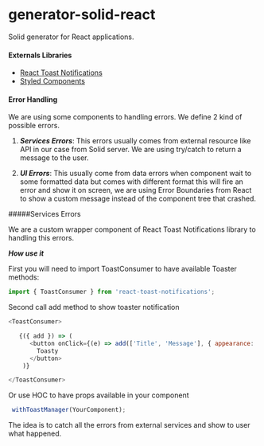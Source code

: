 # generator-solid-react
Solid generator for React applications.

#### Externals Libraries

* [React Toast Notifications](https://jossmac.github.io/react-toast-notifications/)
* [Styled Components](https://www.styled-components.com)

#### Error Handling

We are using some components to handling errors. We define 2 kind of possible errors.

1. ***Services Errors***: This errors usually comes from external resource like API in our case from Solid server. We are using try/catch to return a message to the user.

2. ***UI Errors***: This usually come from data errors when component wait to some formatted data but comes with different format this will fire an error and show it on screen, we are using Error Boundaries from React to show a custom message instead of the component tree that crashed.


 #####Services Errors

 We are a custom wrapper component of React Toast Notifications library to handling this errors.

***How use it***

First you will need to import ToastConsumer to have available Toaster methods:

```javascript
import { ToastConsumer } from 'react-toast-notifications';
```
Second call add method to show toaster notification

```javascript
<ToastConsumer>

   {({ add }) => (
      <button onClick={(e) => add(['Title', 'Message'], { appearance: 'error | success | warning' })}>
        Toasty
      </button>
    )}

</ToastConsumer>
 ```

 Or use HOC to have props available in your component

 ```javascript
  withToastManager(YourComponent);
 ```

 The idea is to catch all the errors from external services and show to user what happened.
